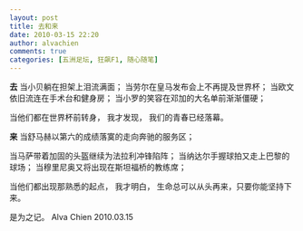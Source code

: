 ```yaml
---
layout: post
title: 去和来
date: 2010-03-15 22:20
author: alvachien
comments: true
categories: [五洲足坛, 狂飙F1, 随心随笔]
---
```

**去**
当小贝躺在担架上泪流满面；
当劳尔在皇马发布会上不再提及世界杯；
当欧文依旧流连在手术台和健身房；
当小罗的笑容在邓加的大名单前渐渐僵硬；
 
当他们都在世界杯前转身，
我才发现，
我们的青春已经落幕。
 
**来**
当舒马赫以第六的成绩落寞的走向奔驰的服务区；

当马萨带着加固的头盔继续为法拉利冲锋陷阵；
当纳达尔手握球拍又走上巴黎的球场；
当穆里尼奥又将出现在斯坦福桥的教练席；
 
当他们都出现那熟悉的起点，
我才明白，
生命总可以从头再来，只要你能坚持下来。
 
是为之记。
Alva Chien
2010.03.15
